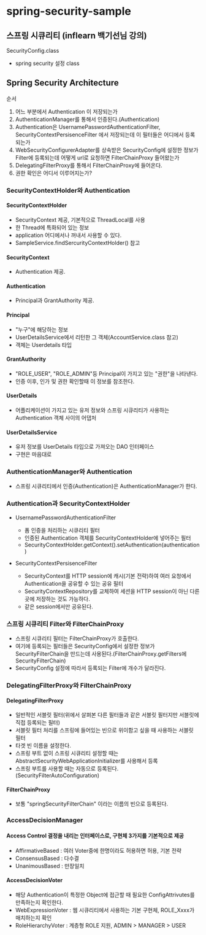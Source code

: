 # spring-security-sample

## 스프링 시큐리티 (inflearn 백기선님 강의)

SecurityConfig.class 
  - spring security 설정 class
  
## Spring Security Architecture

순서
1. 어느 부분에서 Authentication 이 저장되는가
2. AuthenticationManager를 통해서 인증된다.(Authentication) 
3. Authentication은 UsernamePasswordAuthenticationFilter, SecurityContextPersisenceFilter 에서 저장되는데 이 필터들은 어디에서 등록되는가
4. WebSecurityConfigurerAdapter를 상속받은 SecurityConfig에 설정한 정보가 Filter에 등록되는데 어떻게 url로 요청하면 FilterChainProxy 들어왔는가
5. DelegatingFilterProxy를 통해서 FilterChainProxy에 들어온다.
6. 권한 확인은 어디서 이루어지는가?

### SecurityContextHolder와 Authentication

#### SecurityContextHolder
- SecurityContext 제공, 기본적으로 ThreadLocal를 사용
- 한 Thread에 특화되어 있는 정보
- application 어디에서나 꺼내서 사용할 수 있다.
- SampleService.findSercurityContextHolder() 참고 

#### SecurityContext
- Authentication 제공.

#### Authentication
- Principal과 GrantAuthority 제공.

#### Principal
- "누구"에 해당하는 정보
- UserDetailsService에서 리턴한 그 객체(AccountService.class 참고)
- 객체는 Userdetails 타입

#### GrantAuthority
- "ROLE_USER", "ROLE_ADMIN"등 Principal이 가지고 있는 "권한"을 나타낸다.
- 인증 이후, 인가 및 권한 확인할때 이 정보를 참조한다.

#### UserDetails
- 어플리케이션이 가지고 있는 유저 정보와 스프링 시큐리티가 사용하는 Authentication 객체 사이의 어댑처

#### UserDetailsService
- 유저 정보를 UserDetails 타입으로 가져오는 DAO 인터페이스
- 구현은 마음대로

### AuthenticationManager와 Authentication
- 스프링 시큐리티에서 인증(Authentication)은 AuthenticationManager가 한다.

### Authentication과 SecurityContextHolder
- UsernamePasswordAuthenticationFilter
    * 폼 인증을 처리하는 시큐리티 필터
    * 인증된 Authentication 객체를 SecurityContextHolder에 넣어주는 필터
    * SecurityContextHolder.getContext().setAuthentication(authentication)

- SecurityContextPersisenceFilter
  - SecurityContext를 HTTP session에 캐시(기본 전략)하여 여러 요청에서 Authentication을 공유할 수 있는 공유 필터
  - SecurityContextRepository를 교체하여 세션을 HTTP session이 아닌 다른 곳에 저장하는 것도 가능하다.
  - 같은 session에서만 공유된다.
  
### 스프링 시큐리티 Filter와 FilterChainProxy
- 스프링 시큐리티 필터는 FilterChainProxy가 호출한다.
- 여기에 등록되는 필터들은 SecurityConfig에서 설정한 정보가 SecurityFilterChain을 만드는데 사용된다.(FilterChainProxy.getFilters에 SecurityFilterChain)
- SecurityConfig 설정에 따라서 등록되는 Filter에 개수가 달라진다.

### DelegatingFilterProxy와 FilterChainProxy
#### DelegatingFilterProxy
- 일반적인 서블릿 필터(위에서 살펴본 다른 필터들과 같은 서블릿 필터지만 서블릿에 직접 등록되는 필터)
- 서블릿 필터 처리를 스프링에 들어있는 빈으로 위이함고 싶을 때 사용하는 서블릿 필터
- 타겟 빈 이름을 설정한다.
- 스프링 부트 없이 스프링 시큐리티 설정할 때는 AbstractSecurityWebApplicationInitializer를 사용해서 등록
- 스프링 부트를 사용할 때는 자동으로 등록된다. (SecurityFilterAutoConfiguration)

#### FilterChainProxy
- 보통 "springSecurityFilterChain" 이라는 이름의 빈으로 등록된다.

### AccessDecisionManager
#### Access Control 결정을 내리는 인터페이스로, 구현체 3가지를 기본적으로 제공
- AffirmativeBased : 여러 Voter중에 한명이라도 허용하면 허용, 기본 전략
- ConsensusBased : 다수결
- UnanimousBased : 만장일치

#### AccessDecisionVoter
- 해당 Authentication이 특정한 Object에 접근할 때 필요한 ConfigAttrivutes를 만족하는지 확인한다.
- WebExpressionVoter : 웹 시큐리티에서 사용하는 기본 구현체, ROLE_Xxxx가 매치하는지 확인
- RoleHierarchyVoter : 계층형 ROLE 지원, ADMIN > MANAGER > USER


